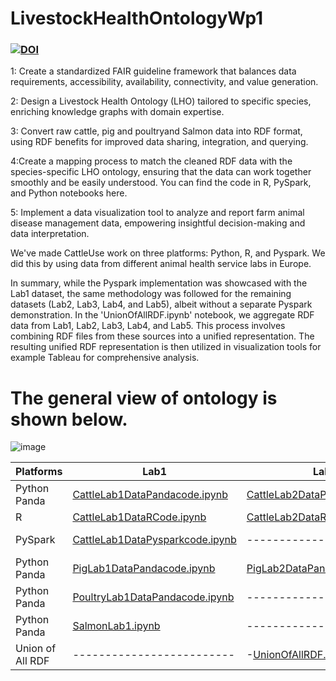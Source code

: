 # LivestockHealthOntologyWp1
### [![DOI](https://zenodo.org/badge/659116364.svg)](https://zenodo.org/badge/latestdoi/659116364)

1: Create a standardized FAIR guideline framework that balances data requirements, accessibility, availability, connectivity, and value generation.

2: Design a Livestock Health Ontology (LHO) tailored to specific species, enriching knowledge graphs with domain expertise.

3: Convert raw cattle, pig and poultryand Salmon data into RDF format, using RDF benefits for improved data sharing, integration, and querying.

4:Create a mapping process to match the cleaned RDF data with the species-specific LHO ontology, ensuring that the data can work together smoothly and be easily understood. You can find the code in R, PySpark, and Python notebooks here.

5: Implement a data visualization tool to analyze and report farm animal disease management data, empowering insightful decision-making and data interpretation.

We've made CattleUse work on three platforms: Python, R, and Pyspark. We did this by using data from different animal health service labs in Europe.

In summary, while the Pyspark implementation was showcased with the Lab1 dataset, the same methodology was followed for the remaining datasets (Lab2, Lab3, Lab4, and Lab5), albeit without a separate Pyspark demonstration. In the 'UnionOfAllRDF.ipynb' notebook, we aggregate RDF data from Lab1, Lab2, Lab3, Lab4, and Lab5. This process involves combining RDF files from these sources into a unified representation. The resulting unified RDF representation is then utilized in visualization tools for example Tableau for comprehensive analysis.

# The general view of ontology is shown below.

![image](https://github.com/decide-project-eu/LivestockHealthOntologyIntegration-CattlePigPoultryUsecase-/assets/126476000/a172c45e-449f-4f3e-83c5-a90414b8db4c)





| Platforms         |          Lab1             |	     Lab2             |	      Lab3	            |      Lab4           |	    Lab5              |
| ------------------| -------------------------| -------------------- |-----------------------------| -----------------------| ------------------------|
| Python Panda      | [CattleLab1DataPandacode.ipynb ](https://github.com/decide-project-eu/LiveStockHealthOntologyWp1/blob/main/CattleLab1DataPandacode.ipynb) | [CattleLab2DataPandaCode.ipynb](https://github.com/decide-project-eu/LiveStockHealthOntologyWp1/blob/main/CattleLab2DataPandaCode.ipynb)  |[CattleLab3DataPandaCode.ipynb](https://github.com/decide-project-eu/LiveStockHealthOntologyWp1/blob/main/CattleLab3DataPandaCode.ipynb) |[CattleLab4DataPandacode.ipynb](https://github.com/decide-project-eu/LiveStockHealthOntologyWp1/blob/main/CattleLab4DataPandaCode.ipynb)| [CattleLab5DataPandaCode.ipynb](https://github.com/decide-project-eu/LiveStockHealthOntologyWp1/blob/main/CattleLab5Pandacode.ipynb)|
| R                 | [CattleLab1DataRCode.ipynb](https://github.com/decide-project-eu/LiveStockHealthOntologyWp1/blob/main/CattleLab1DataRCode.ipynb)      | [CattleLab2DataRCode.ipynb](https://github.com/decide-project-eu/LiveStockHealthOntologyWp1/blob/main/CattleLab2DataRCode.ipynb)    | [CattleLab3DataRCode.ipynb](https://github.com/decide-project-eu/LiveStockHealthOntologyWp1/blob/main/CattleLab3DataRCode.ipynb)     | [CattleLab4RCode.ipynb](https://github.com/decide-project-eu/LiveStockHealthOntologyWp1/blob/main/CattleLab4DataRCode.ipynb)     | [CattleLab5DataRCode.ipynb](https://github.com/decide-project-eu/LiveStockHealthOntologyWp1/blob/main/CattleLab5DataRCode.ipynb)    |
| PySpark           | [CattleLab1DataPysparkcode.ipynb](https://github.com/decide-project-eu/LiveStockHealthOntologyWp1/blob/main/CattleLab1DataPysparkCode.ipynb) |----------------------|-----------------------------| -----------------------| ------------------------|
| Python Panda      | [PigLab1DataPandacode.ipynb ](https://github.com/decide-project-eu/LiveStockHealthOntologyWp1/blob/main/PigLab1.ipynb) | [PigLab2DataPandaCode.ipynb](https://github.com/decide-project-eu/LiveStockHealthOntologyWp1/blob/main/PigLab2.ipynb)  |[PigLab3DataPandaCode.ipynb](https://github.com/decide-project-eu/LiveStockHealthOntologyWp1/blob/main/PigLab3.ipynb) |[PigLab4Pandacode.ipynb](https://github.com/decide-project-eu/LiveStockHealthOntologyWp1/blob/main/PigLab4.ipynb)| [PigLab5DataPandaCode.ipynb](https://github.com/decide-project-eu/LiveStockHealthOntologyWp1/blob/main/PigLab5.ipynb)|
| Python Panda      | [PoultryLab1DataPandacode.ipynb ](https://github.com/decide-project-eu/LiveStockHealthOntologyWp1/blob/main/PigLab1.ipynb) |  ------------------------  | ------------------------ | ------------------------|  ------------------------|
| Python Panda      | [SalmonLab1.ipynb](https://github.com/decide-project-eu/LivestockHealthOntology/blob/main/SalmonLab1.ipynb) |  ------------------------  | ------------------------ | ------------------------|  ------------------------|
| Union of All RDF  | -------------------------|-[UnionOfAllRDF.ipynb](https://github.com/decide-project-eu/LiveStockHealthOntologyWp1/blob/main/UnionofAllRDF.ipynb)--|-----------------------------|------------------------|-------------------------|




